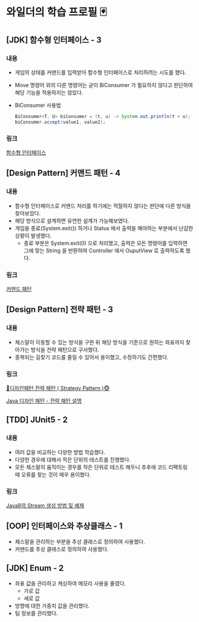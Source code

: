 # 와일더의 학습 프로필 🃏

## [JDK] 함수형 인터페이스 - 3

### 내용

- 게임의 상태를 커맨드를 입력받아 함수형 인터페이스로 처리하려는 시도를 했다.

- Move 명령어 외의 다른 명령어는 굳이 BiConsumer 가 필요하지 않다고 판단하여 해당 기능을 적용하지는 않았다.

- BiConsumer 사용법

  ```java
  BiConsumer<T, U> biConsumer = (t, u) -> System.out.println(t + u); // t, u 를 사용하고 반환값은 없다.
  biConsumer.accept(value1, value2);
  ```

### 링크

[함수형 인터페이스](https://inma.tistory.com/151)

## [Design Pattern] 커맨드 패턴 - 4

### 내용

- 함수형 인터페이스로 커맨드 처리를 하기에는 적절하지 않다는 판단에 다른 방식을 찾아보았다.
- 해당 방식으로 설계하면 유연한 설계가 가능해보였다.
- 게임을 종료(System.exit()) 하거나 Status 에서 출력을 해야하는 부분에서 난감한 상황이 발생했다.
  - 종료 부분은 System.exit(0) 으로 처리했고, 출력은 모든 명령어를 입력하면 그에 맞는 String 을 반환하여 Controller 에서 OuputView 로 출력하도록 했다.

### 링크

[커맨드 패턴](https://victorydntmd.tistory.com/295)

## [Design Pattern] 전략 패턴 - 3

### 내용

- 체스말이 이동할 수 있는 방식을 구한 뒤 해당 방식을 기준으로 원하는 좌표까지 찾아가는 방식을 전략 패턴으로 구사했다.
- 중복되는 길찾기 코드를 줄일 수 있어서 용이했고, 수정하기도 간편했다.

### 링크

[🙈디자인패턴 전략 패턴 ( Strategy Pattern )🐵](https://victorydntmd.tistory.com/292)

[Java 디자인 패턴 - 전략 패턴 설명](https://niceman.tistory.com/133)

## [TDD] JUnit5 - 2

### 내용

- 여러 값을 비교하는 다양한 방법 학습했다.
- 다양한 경우에 대해서 작은 단위의 테스트를 진행했다.
- 모든 체스말의 움직이는 경우를 작은 단위로 테스트 해두니 추후에 코드 리팩토링 때 오류를 찾는 것이 매우 용이했다.

### 링크

[Java8의 Stream 생성 방법 및 예제](https://codechacha.com/ko/stream-creation/)

## [OOP] 인터페이스와 추상클래스 - 1

- 체스말을 관리하는 부분을 추상 클래스로 정의하여 사용했다.
- 커맨드를 추상 클래스로 정의하여 사용했다.

## [JDK] Enum - 2

- 좌표 값을 관리하고 캐싱하여 메모리 사용을 줄였다.
  - 가로 값
  - 세로 값
- 방향에 대한 가중치 값을 관리했다.
- 팀 정보를 관리했다.
